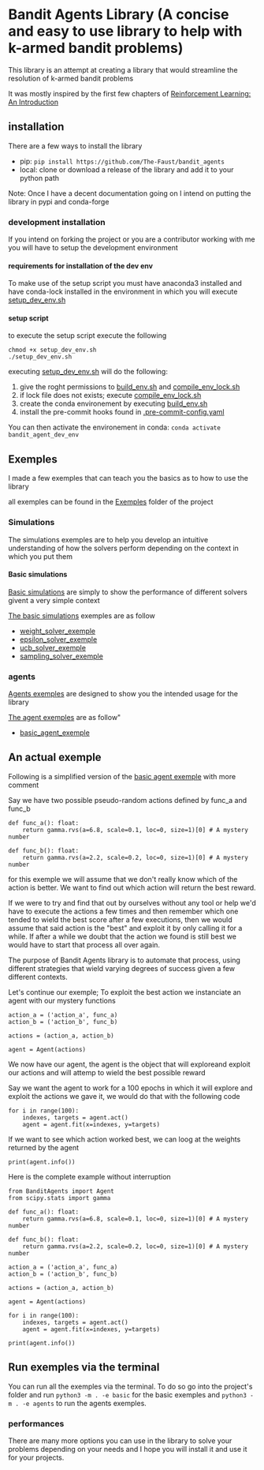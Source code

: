 # Bandit Agents Library (A concise and easy to use library to help with k-armed bandit problems)
This library is an attempt at creating a library that would streamline the resolution of k-armed bandit problems

It was mostly inspired by the first few chapters of [Reinforcement Learning: An Introduction](https://web.stanford.edu/class/psych209/Readings/SuttonBartoIPRLBook2ndEd.pdf)

## installation
There are a few ways to install the library

* pip: `pip install https://github.com/The-Faust/bandit_agents`
* local: clone or download a release of the library and add it to your python path

Note: Once I have a decent documentation going on I intend on putting the library in pypi and conda-forge

### development installation
If you intend on forking the project or you are a contributor working with me you will have to setup the development environment

#### requirements for installation of the dev env
To make use of the setup script you must have anaconda3 installed and have conda-lock installed in the environment in which you will execute [setup_dev_env.sh](https://github.com/The-Faust/bandit_agents/blob/master/setup_dev_env.sh)

#### setup script
to execute the setup script execute the following
```
chmod +x setup_dev_env.sh
./setup_dev_env.sh
```

executing [setup_dev_env.sh](https://github.com/The-Faust/bandit_agents/blob/master/setup_dev_env.sh) will do the following:
1. give the roght permissions to [build_env.sh](https://github.com/The-Faust/bandit_agents/blob/master/build_env.sh) and [compile_env_lock.sh](https://github.com/The-Faust/bandit_agents/blob/master/compile_env_lock.sh)
2. if lock file does not exists; execute [compile_env_lock.sh](https://github.com/The-Faust/bandit_agents/blob/master/compile_env_lock.sh)
3. create the conda environement by executing [build_env.sh](https://github.com/The-Faust/bandit_agents/blob/master/build_env.sh)
4. install the pre-commit hooks found in [.pre-commit-config.yaml](https://github.com/The-Faust/bandit_agents/blob/master/.pre-commit-config.yaml)

You can then activate the environement in conda: `conda activate bandit_agent_dev_env`

## Exemples
I made a few exemples that can teach you the basics as to how to use the library

all exemples can be found in the [Exemples](https://github.com/The-Faust/bandit_agents/tree/master/Exemples) folder of the project

### Simulations
The simulations exemples are to help you develop an intuitive understanding of how the solvers perform depending on the context in which you put them

#### Basic simulations
[Basic simulations](https://github.com/The-Faust/bandit_agents/tree/master/Exemples/basic_exemples) are simply to show the performance of different solvers givent a very simple context

[The basic simulations](https://github.com/The-Faust/bandit_agents/tree/master/Exemples/basic_exemples) exemples are as follow
* [weight_solver_exemple](https://github.com/The-Faust/bandit_agents/blob/master/Exemples/basic_exemples/weight_solver_example.py)
* [epsilon_solver_exemple](https://github.com/The-Faust/bandit_agents/blob/master/Exemples/basic_exemples/epsilon_solver_example.py)
* [ucb_solver_exemple](https://github.com/The-Faust/bandit_agents/blob/master/Exemples/basic_exemples/ucb_solver_example.py)
* [sampling_solver_exemple](https://github.com/The-Faust/bandit_agents/blob/master/Exemples/basic_exemples/sampling_solver_example.py)

### agents
[Agents exemples](https://github.com/The-Faust/bandit_agents/tree/master/Exemples/agents_exemples) are designed to show you the intended usage for the library

[The agent exemples](https://github.com/The-Faust/bandit_agents/tree/master/Exemples/agents_exemples) are as follow"
* [basic_agent_exemple](https://github.com/The-Faust/bandit_agents/blob/master/Exemples/agents_exemples/basic_agent_exemple.py)

## An actual exemple
Following is a simplified version of the [basic agent exemple](https://github.com/The-Faust/bandit_agents/blob/master/Exemples/agents_exemples/basic_agent_exemple.py) with more comment

Say we have two possible pseudo-random actions defined by func_a and func_b
```python3
def func_a(): float:
    return gamma.rvs(a=6.8, scale=0.1, loc=0, size=1)[0] # A mystery number

def func_b(): float:
    return gamma.rvs(a=2.2, scale=0.2, loc=0, size=1)[0] # A mystery number
```

for this exemple we will assume that we don't really know which of the action is better. We want to find out which action will return the best reward.

If we were to try and find that out by ourselves without any tool or help we'd have to execute the actions a few times and then remember which one tended to wield the best score after a few executions, then we would assume that said action is the "best" and exploit it by only calling it for a while. If after a while we doubt that the action we found is still best we would have to start that process all over again. 

The purpose of Bandit Agents library is to automate that process, using different strategies that wield varying degrees of success given a few different contexts.

Let's continue our exemple; To exploit the best action we instanciate an agent with our mystery functions
```python3
action_a = ('action_a', func_a)
action_b = ('action_b', func_b)

actions = (action_a, action_b)

agent = Agent(actions)
```
We now have our agent, the agent is the object that will exploreand exploit our actions and will attemp to wield the best possible reward

Say we want the agent to work for a 100 epochs in which it will explore and exploit the actions we gave it, we would do that with the following code
```python3
for i in range(100):
    indexes, targets = agent.act()
    agent = agent.fit(x=indexes, y=targets)
```

If we want to see which action worked best, we can loog at the weights returned by the agent
```python3
print(agent.info())
```

Here is the complete example without interruption
```python3
from BanditAgents import Agent
from scipy.stats import gamma

def func_a(): float:
    return gamma.rvs(a=6.8, scale=0.1, loc=0, size=1)[0] # A mystery number

def func_b(): float:
    return gamma.rvs(a=2.2, scale=0.2, loc=0, size=1)[0] # A mystery number

action_a = ('action_a', func_a)
action_b = ('action_b', func_b)

actions = (action_a, action_b)

agent = Agent(actions)

for i in range(100):
    indexes, targets = agent.act()
    agent = agent.fit(x=indexes, y=targets)

print(agent.info())
```

## Run exemples via the terminal
You can run all the exemples via the terminal. To do so go into the project's folder and run
`python3 -m . -e basic` for the basic exemples and `python3 -m . -e agents` to run the agents exemples.

### performances

There are many more options you can use in the library to solve your problems depending on your needs and I hope you will install it and use it for your projects.
